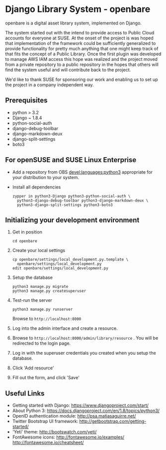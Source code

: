 Django Library System - openbare
=================================================

openbare is a digital asset library system, implemented on Django.

The system started out with the intend to provide access to Public Cloud
accounts for everyone at SUSE. At the onset of the project is was hoped that
implementation of the framework could be sufficiently generalized to provide
functionality for pretty much anything that one might keep track of that
fits the concept of a Public Library. Once the first plugin was developed
to manage AWS IAM access this hope was realized and the project moved from
a private repository to a public repository in the hopes that others will
find the system useful and will contribute back to the project.

We'd like to thank SUSE for sponsoring our work and enabling us to set up the
project in a company independent way.


Prerequisites
-------------

* python > 3.2
* Django ~ 1.8.4
* python-social-auth
* django-debug-toolbar
* django-markdown-deux
* django-split-settings
* boto3

For openSUSE and SUSE Linux Enterprise
--------------------------------------
*   Add a repository from OBS
    [devel:languages:python3](https://build.opensuse.org/project/show/devel:languages:python3)
    appropriate for your distribution to your system.

*   Install all dependencies
    ```
    zypper in python3-Django python3-python-social-auth \
      python3-django-debug-toolbar python3-django-markdown-deux \
      python3-django-split-settings python3-boto3
    ```

Initializing your development environment
-----------------------------------------

1.  Get in position
    ```
    cd openbare
    ```

1.  Create your local settings
    ```
    cp openbare/settings/local_development.py.template \
      openbare/settings/local_development.py
    edit openbare/settings/local_development.py
    ```

1.  Setup the database
    ```
    python3 manage.py migrate
    python3 manage.py createsuperuser
    ```

1.  Test-run the server
    ```
    python3 manage.py runserver
    ```

    Browse to `http://localhost:8000`

1.  Log into the admin interface and create a resource.

  1.  Browse to `http://localhost:8000/admin/library/resource` .
      You will be redirected to the login page.
  2.  Log in with the superuser credentials you created when you setup the database.
  3.  Click 'Add resource'
  4.  Fill out the form, and click 'Save'


Useful Links
------------

* Getting started with Django: https://www.djangoproject.com/start/
* About Python 3: https://docs.djangoproject.com/en/1.8/topics/python3/
* OpenID authentication module: http://psa.matiasaguirre.net/
* Twitter Bootstrap UI framework: http://getbootstrap.com/getting-started/
* 'Yeti' theme: http://bootswatch.com/yeti/
* FontAwesome icons: http://fontawesome.io/examples/ http://fontawesome.io/cheatsheet/
